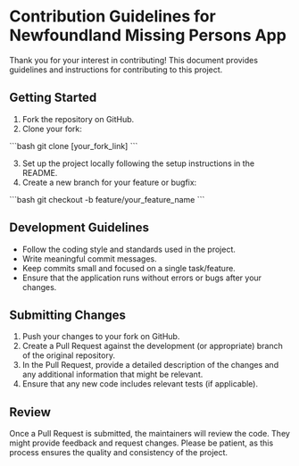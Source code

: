 # Contribution Guidelines for Newfoundland Missing Persons App

Thank you for your interest in contributing! This document provides guidelines and instructions for contributing to this project.

## Getting Started
1. Fork the repository on GitHub.
2. Clone your fork:

\```bash
git clone [your_fork_link]
\```

3. Set up the project locally following the setup instructions in the README.
4. Create a new branch for your feature or bugfix:

\```bash
git checkout -b feature/your_feature_name
\```

## Development Guidelines
- Follow the coding style and standards used in the project.
- Write meaningful commit messages.
- Keep commits small and focused on a single task/feature.
- Ensure that the application runs without errors or bugs after your changes.

## Submitting Changes
1. Push your changes to your fork on GitHub.
2. Create a Pull Request against the development (or appropriate) branch of the original repository.
3. In the Pull Request, provide a detailed description of the changes and any additional information that might be relevant.
4. Ensure that any new code includes relevant tests (if applicable).

## Review
Once a Pull Request is submitted, the maintainers will review the code. They might provide feedback and request changes. Please be patient, as this process ensures the quality and consistency of the project.
